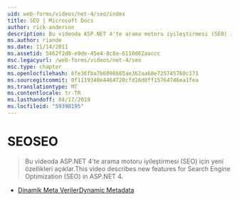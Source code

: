 ```yaml
---
uid: web-forms/videos/net-4/seo/index
title: SEO | Microsoft Docs
author: rick-anderson
description: Bu videoda ASP.NET 4'te arama motoru iyileştirmesi (SEO) için yeni özellikleri açıklar.
ms.author: riande
ms.date: 11/14/2011
ms.assetid: 5462f2d0-e9de-45e4-8c8e-6110d62aaccc
msc.legacyurl: /web-forms/videos/net-4/seo
msc.type: chapter
ms.openlocfilehash: 6fe36fba7b6098665ae362aa68e725745760c171
ms.sourcegitcommit: 0f1119340e4464720cfd16d0ff15764746ea1fea
ms.translationtype: MT
ms.contentlocale: tr-TR
ms.lasthandoff: 04/17/2019
ms.locfileid: "59398195"
---
```

# <a name="seo"></a><span data-ttu-id="80e46-103">SEO</span><span class="sxs-lookup"><span data-stu-id="80e46-103">SEO</span></span>

> <span data-ttu-id="80e46-104">Bu videoda ASP.NET 4'te arama motoru iyileştirmesi (SEO) için yeni özellikleri açıklar.</span><span class="sxs-lookup"><span data-stu-id="80e46-104">This video describes new features for Search Engine Optimization (SEO) in ASP.NET 4.</span></span>


- [<span data-ttu-id="80e46-105">Dinamik Meta Veriler</span><span class="sxs-lookup"><span data-stu-id="80e46-105">Dynamic Metadata</span></span>](aspnet-4-quick-hit-dynamic-metadata.md)
